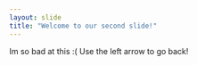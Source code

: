 ```yaml
---
layout: slide
title: "Welcome to our second slide!"
---
```

Im so bad at this :(
Use the left arrow to go back!
